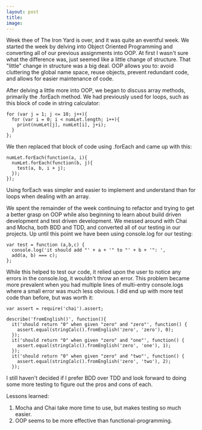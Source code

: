 ```yaml
---
layout: post
title:  
image:
---
```


Week thee of The Iron Yard is over, and it was quite an eventful week. We started the week by delving into Object Oriented Programming and converting all of our previous assignments into OOP. At first I wasn't sure what the difference was, just seemed like a little change of structure. That "little" change in structure was a big deal. OOP allows you to: avoid cluttering the global name space, reuse objects, prevent redundant code, and allows for easier maintenance of code.

After delving a little more into OOP, we began to discuss array methods, primarily the .forEach method. We had previously used for loops, such as this block of code in string calculator:

    for (var j = 1; j <= 10; j++){
      for (var i = 0; i < numLet.length; i++){
        print(numLet[j], numLet[i], j+i);
      }
    };

We then replaced that block of code using .forEach and came up with this:

    numLet.forEach(function(a, i){
      numLet.forEach(function(b, j){
        test(a, b, i + j);
      });
    });

Using forEach was simpler and easier to implement and understand than for loops when dealing with an array.

We spent the remainder of the week continuing to refactor and trying to get a better grasp on OOP while also beginning to learn about build driven development and test driven development. We messed around with Chai and Mocha, both BDD and TDD, and converted all of our testing in our projects. Up until this point we have been using console.log for our testing:

    var test = function (a,b,c) {
      console.log('it should add "' + a + '" to "' + b + '": ',
      add(a, b) === c);
    };

While this helped to test our code, it relied upon the user to notice any errors in the console.log, it wouldn't throw an error. This problem became more prevalent when you had multiple lines of multi-entry console.logs where a small error was much less obvious. I did end up with more test code than before, but was worth it:

    var assert = require('chai').assert;

    describe('fromEnglish()', function(){
      it('should return "0" when given "zero" and "zero"', function() {
        assert.equal(stringCalc().fromEnglish('zero', 'zero'), 0);
      });
      it('should return "0" when given "zero" and "one"', function() {
        assert.equal(stringCalc().fromEnglish('zero', 'one'), 1);
      });
      it('should return "0" when given "zero" and "two"', function() {
        assert.equal(stringCalc().fromEnglish('zero', 'two'), 2);
      });

I still haven't decided if I prefer BDD over TDD and look forward to doing some more testing to figure out the pros and cons of each.

Lessons learned:
1. Mocha and Chai take more time to use, but makes testing so much easier.
2. OOP seems to be more effective than functional-programming.

